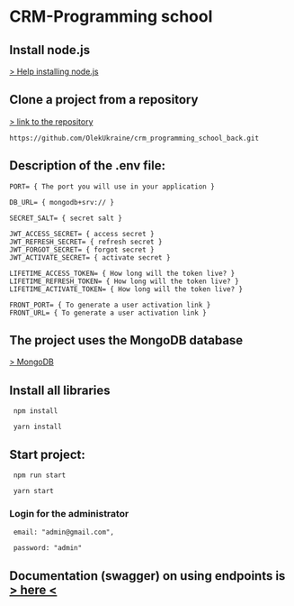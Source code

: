  # CRM-Programming school
 

 ## Install node.js
[> Help installing node.js ](https://nodejs.org/ru/download/package-manager)

 ## Clone a project from a repository
[> link to the repository](https://github.com/OlekUkraine/crm_programming_school_back.git)
```
https://github.com/OlekUkraine/crm_programming_school_back.git
```

 ## Description of the .env file:
```
PORT= { The port you will use in your application }

DB_URL= { mongodb+srv:// }

SECRET_SALT= { secret salt }

JWT_ACCESS_SECRET= { access secret }
JWT_REFRESH_SECRET= { refresh secret }
JWT_FORGOT_SECRET= { forgot secret }
JWT_ACTIVATE_SECRET= { activate secret }

LIFETIME_ACCESS_TOKEN= { How long will the token live? }
LIFETIME_REFRESH_TOKEN= { How long will the token live? }
LIFETIME_ACTIVATE_TOKEN= { How long will the token live? }

FRONT_PORT= { To generate a user activation link }
FRONT_URL= { To generate a user activation link }
```
## The project uses the MongoDB database
[> MongoDB ](https://www.mongodb.com/)

 ## Install all libraries
```
 npm install

 yarn install
```
 ## Start project:
```
 npm run start

 yarn start
```

 ### Login for the administrator 
```
 email: "admin@gmail.com", 
 
 password: "admin"
```

 ## Documentation (swagger) on using endpoints is [> here <](http://localhost:5010/api/docs)

 